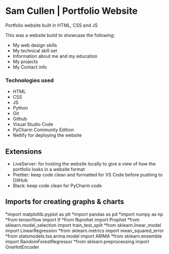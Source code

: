 # Sam Cullen | Portfolio Website
Portfolio website built in HTML, CSS and JS

This was a website build to showcase the following:
* My web design skills
* My technical skill set
* Information about me and my education
* My projects
* My Contact info

### Technologies used
* HTML
* CSS
* JS
* Python
* Git
* Github
* Visual Studio Code
* PyCharm Community Edition
* Netlify for deploying the website
## Extensions
* LiveServer: for hosting the website locally to give  a view of how the portfolio looks in a website format
* Prettier: keep code clean and formatted for VS Code before pushing to GitHub
* Black: keep code clean for PyCharm code
## Imports for creating graphs & charts
*import matplotlib.pyplot as plt
*import pandas as pd
*import numpy as np
*from tensorflow import tf
*from fbprohet import Prophet
*from sklearn.model_selection import train_test_split
*from sklearn.linear_model import LinearRegression
*from sklearn.metrics import mean_squared_error
*from statsmodels.tsa.arima.model import ARIMA
*from sklearn.ensemble import RandomForestRegressor
*from sklearn.preprocessing import OneHotEncoder

